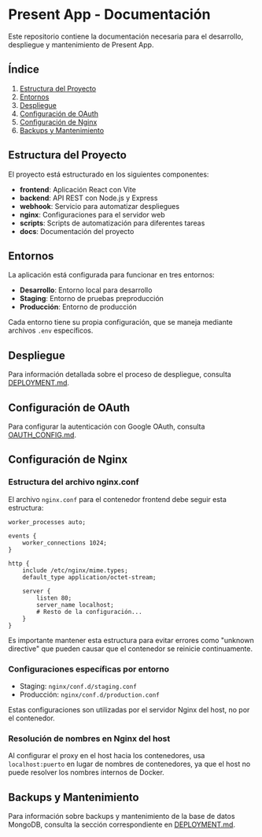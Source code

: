 # Present App - Documentación

Este repositorio contiene la documentación necesaria para el desarrollo, despliegue y mantenimiento de Present App.

## Índice

1. [Estructura del Proyecto](#estructura-del-proyecto)
2. [Entornos](#entornos)
3. [Despliegue](#despliegue)
4. [Configuración de OAuth](#configuración-de-oauth)
5. [Configuración de Nginx](#configuración-de-nginx)
6. [Backups y Mantenimiento](#backups-y-mantenimiento)

## Estructura del Proyecto

El proyecto está estructurado en los siguientes componentes:

- **frontend**: Aplicación React con Vite
- **backend**: API REST con Node.js y Express
- **webhook**: Servicio para automatizar despliegues
- **nginx**: Configuraciones para el servidor web
- **scripts**: Scripts de automatización para diferentes tareas
- **docs**: Documentación del proyecto

## Entornos

La aplicación está configurada para funcionar en tres entornos:

- **Desarrollo**: Entorno local para desarrollo
- **Staging**: Entorno de pruebas preproducción
- **Producción**: Entorno de producción

Cada entorno tiene su propia configuración, que se maneja mediante archivos `.env` específicos.

## Despliegue

Para información detallada sobre el proceso de despliegue, consulta [DEPLOYMENT.md](./DEPLOYMENT.md).

## Configuración de OAuth

Para configurar la autenticación con Google OAuth, consulta [OAUTH_CONFIG.md](./OAUTH_CONFIG.md).

## Configuración de Nginx

### Estructura del archivo nginx.conf

El archivo `nginx.conf` para el contenedor frontend debe seguir esta estructura:

```nginx
worker_processes auto;

events {
    worker_connections 1024;
}

http {
    include /etc/nginx/mime.types;
    default_type application/octet-stream;

    server {
        listen 80;
        server_name localhost;
        # Resto de la configuración...
    }
}
```

Es importante mantener esta estructura para evitar errores como "unknown directive" que pueden causar que el contenedor se reinicie continuamente.

### Configuraciones específicas por entorno

- Staging: `nginx/conf.d/staging.conf`
- Producción: `nginx/conf.d/production.conf`

Estas configuraciones son utilizadas por el servidor Nginx del host, no por el contenedor.

### Resolución de nombres en Nginx del host

Al configurar el proxy en el host hacia los contenedores, usa `localhost:puerto` en lugar de nombres de contenedores, ya que el host no puede resolver los nombres internos de Docker.

## Backups y Mantenimiento

Para información sobre backups y mantenimiento de la base de datos MongoDB, consulta la sección correspondiente en [DEPLOYMENT.md](./DEPLOYMENT.md#backups-de-la-base-de-datos).